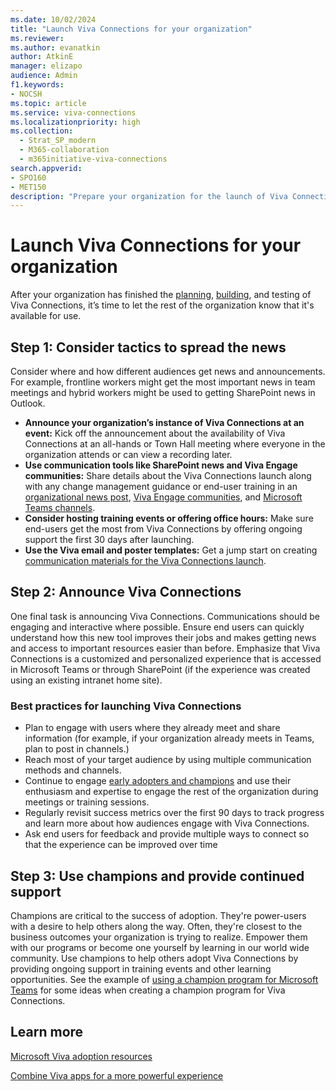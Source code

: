 ```yaml
---
ms.date: 10/02/2024
title: "Launch Viva Connections for your organization"
ms.reviewer: 
ms.author: evanatkin
author: AtkinE
manager: elizapo
audience: Admin
f1.keywords:
- NOCSH
ms.topic: article
ms.service: viva-connections
ms.localizationpriority: high
ms.collection:
  - Strat_SP_modern
  - M365-collaboration
  - m365initiative-viva-connections
search.appverid:
- SPO160
- MET150
description: "Prepare your organization for the launch of Viva Connections by using news posts, announcements, and Champions."
---
```


# Launch Viva Connections for your organization

After your organization has finished the [planning](plan-viva-connections.md), [building](build-viva-connections.md), and testing of Viva Connections, it’s time to let the rest of the organization know that it's available for use.

## Step 1: Consider tactics to spread the news

Consider where and how different audiences get news and announcements. For example, frontline workers might get the most important news in team meetings and hybrid workers might be used to getting SharePoint news in Outlook.

- **Announce your organization’s instance of Viva Connections at an event:** Kick off the announcement about the availability of Viva Connections at an all-hands or Town Hall meeting where everyone in the organization attends or can view a recording later.
- **Use communication tools like SharePoint news and Viva Engage communities:** Share details about the Viva Connections launch along with any change management guidance or end-user training in an [organizational news post](https://support.microsoft.com/office/create-and-share-news-on-your-sharepoint-sites-495f8f1a-3bef-4045-b33a-55e5abe7aed7#:~:text=In%20SharePoint%20Online%2C%20you%20can%20add%20news%20posts,instructions%20Create%20the%20news%20post%20.%20See%20More), [Viva Engage communities](https://support.microsoft.com/topic/dc806ad9-73bb-49ae-9c68-d800fd902649), and [Microsoft Teams channels](https://support.microsoft.com/office/8e7b8f6f-0f0d-41c2-9883-3dc0bd5d4cda).
- **Consider hosting training events or offering office hours:** Make sure end-users get the most from Viva Connections by offering ongoing support the first 30 days after launching.
- **Use the Viva email and poster templates:** Get a jump start on creating [communication materials for the Viva Connections launch](https://adoption.microsoft.com/viva/connections).

## Step 2: Announce Viva Connections

One final task is announcing Viva Connections. Communications should be engaging and interactive where possible. Ensure end users can quickly understand how this new tool improves their jobs and makes getting news and access to important resources easier than before. Emphasize that Viva Connections is a customized and personalized experience that is accessed in Microsoft Teams or through SharePoint (if the experience was created using an existing intranet home site).

### Best practices for launching Viva Connections

- Plan to engage with users where they already meet and share information (for example, if your organization already meets in Teams, plan to post in channels.)
- Reach most of your target audience by using multiple communication methods and channels.
- Continue to engage [early adopters and champions](https://adoption.microsoft.com/roles/champion/) and use their enthusiasm and expertise to engage the rest of the organization during meetings or training sessions.
- Regularly revisit success metrics over the first 90 days to track progress and learn more about how audiences engage with Viva Connections.
- Ask end users for feedback and provide multiple ways to connect so that the experience can be improved over time

## Step 3: Use champions and provide continued support

Champions are critical to the success of adoption. They're power-users with a desire to help others along the way. Often, they're closest to the business outcomes your organization is trying to realize. Empower them with our programs or become one yourself by learning in our world wide community. Use champions to help others adopt Viva Connections by providing ongoing support in training events and other learning opportunities. See the example of [using a champion program for Microsoft Teams](/microsoftteams/teams-adoption-create-champions-program) for some ideas when creating a champion program for Viva Connections.

## Learn more

[Microsoft Viva adoption resources](https://adoption.microsoft.com/viva/)

[Combine Viva apps for a more powerful experience](/viva/learn-how-to-combine-modules)
